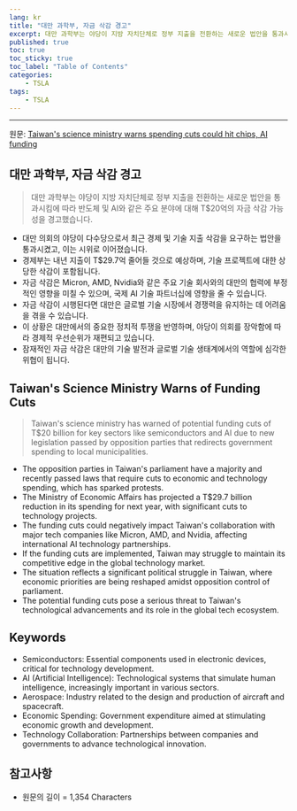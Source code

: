 ```yaml
---
lang: kr
title: "대만 과학부, 자금 삭감 경고"
excerpt: 대만 과학부는 야당이 지방 자치단체로 정부 지출을 전환하는 새로운 법안을 통과시킴에 따라 반도체 및 AI와 같은 주요 분야에 대해 T$20억의 자금 삭감 가능성을 경고했습니다.
published: true
toc: true
toc_sticky: true
toc_label: "Table of Contents"
categories:
    - TSLA
tags:
    - TSLA
---
```


---

  원문: [Taiwan's science ministry warns spending cuts could hit chips, AI funding](https://www.investing.com/news/stock-market-news/taiwans-science-ministry-warns-spending-cuts-could-hit-chips-ai-funding-3789701)

## 대만 과학부, 자금 삭감 경고

> 대만 과학부는 야당이 지방 자치단체로 정부 지출을 전환하는 새로운 법안을 통과시킴에 따라 반도체 및 AI와 같은 주요 분야에 대해 T$20억의 자금 삭감 가능성을 경고했습니다.


- 대만 의회의 야당이 다수당으로서 최근 경제 및 기술 지출 삭감을 요구하는 법안을 통과시켰고, 이는 시위로 이어졌습니다.
- 경제부는 내년 지출이 T$29.7억 줄어들 것으로 예상하며, 기술 프로젝트에 대한 상당한 삭감이 포함됩니다.
- 자금 삭감은 Micron, AMD, Nvidia와 같은 주요 기술 회사와의 대만의 협력에 부정적인 영향을 미칠 수 있으며, 국제 AI 기술 파트너십에 영향을 줄 수 있습니다.
- 자금 삭감이 시행된다면 대만은 글로벌 기술 시장에서 경쟁력을 유지하는 데 어려움을 겪을 수 있습니다.
- 이 상황은 대만에서의 중요한 정치적 투쟁을 반영하며, 야당이 의회를 장악함에 따라 경제적 우선순위가 재편되고 있습니다.
- 잠재적인 자금 삭감은 대만의 기술 발전과 글로벌 기술 생태계에서의 역할에 심각한 위협이 됩니다.

## Taiwan's Science Ministry Warns of Funding Cuts

> Taiwan's science ministry has warned of potential funding cuts of T$20 billion for key sectors like semiconductors and AI due to new legislation passed by opposition parties that redirects government spending to local municipalities.


- The opposition parties in Taiwan's parliament have a majority and recently passed laws that require cuts to economic and technology spending, which has sparked protests.
- The Ministry of Economic Affairs has projected a T$29.7 billion reduction in its spending for next year, with significant cuts to technology projects.
- The funding cuts could negatively impact Taiwan's collaboration with major tech companies like Micron, AMD, and Nvidia, affecting international AI technology partnerships.
- If the funding cuts are implemented, Taiwan may struggle to maintain its competitive edge in the global technology market.
- The situation reflects a significant political struggle in Taiwan, where economic priorities are being reshaped amidst opposition control of parliament.
- The potential funding cuts pose a serious threat to Taiwan's technological advancements and its role in the global tech ecosystem.

## Keywords

- Semiconductors: Essential components used in electronic devices, critical for technology development.
- AI (Artificial Intelligence): Technological systems that simulate human intelligence, increasingly important in various sectors.
- Aerospace: Industry related to the design and production of aircraft and spacecraft.
- Economic Spending: Government expenditure aimed at stimulating economic growth and development.
- Technology Collaboration: Partnerships between companies and governments to advance technological innovation.

## 참고사항

- 원문의 길이 = 1,354 Characters

